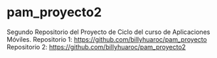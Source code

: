# pam_proyecto2
Segundo Repositorio del Proyecto de Ciclo del curso de Aplicaciones Móviles.
Repositorio 1: https://github.com/billyhuaroc/pam_proyecto
Repositorio 2: https://github.com/billyhuaroc/pam_proyecto2
